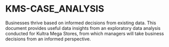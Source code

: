 # KMS-CASE_ANALYSIS
Businesses thrive based on informed decisions from existing data. This document provides useful data insights from an exploratory data analysis conducted for Kultra Mega Stores, from which managers will take business decisions from an informed perspective.
